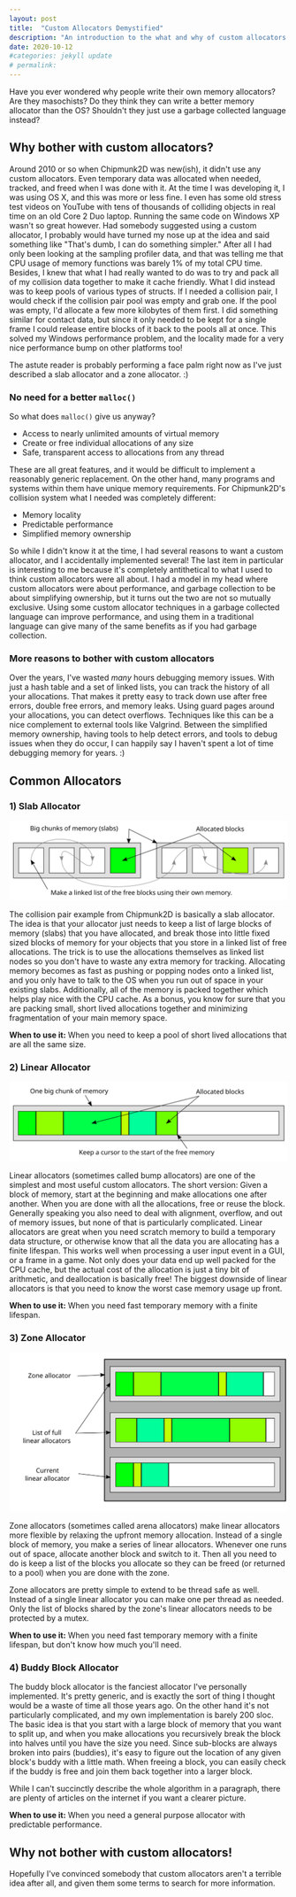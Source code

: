```yaml
---
layout: post
title:  "Custom Allocators Demystified"
description: "An introduction to the what and why of custom allocators."
date: 2020-10-12
#categories: jekyll update
# permalink: 
---
```


Have you ever wondered why people write their own memory allocators? Are they masochists? Do they think they can write a better memory allocator than the OS? Shouldn't they just use a garbage collected language instead?

## Why bother with custom allocators?

Around 2010 or so when Chipmunk2D was new(ish), it didn't use any custom allocators. Even temporary data was allocated when needed, tracked, and freed when I was done with it. At the time I was developing it, I was using OS X, and this was more or less fine. I even has some old stress test videos on YouTube with tens of thousands of colliding objects in real time on an old Core 2 Duo laptop. Running the same code on Windows XP wasn't so great however. Had somebody suggested using a custom allocator, I probably would have turned my nose up at the idea and said something like "That's dumb, I can do something simpler." After all I had only been looking at the sampling profiler data, and that was telling me that CPU usage of memory functions was barely 1% of my total CPU time. Besides, I knew that what I had really wanted to do was to try and pack all of my collision data together to make it cache friendly. What I did instead was to keep pools of various types of structs. If I needed a collision pair, I would check if the collision pair pool was empty and grab one. If the pool was empty, I'd allocate a few more kilobytes of them first. I did something similar for contact data, but since it only needed to be kept for a single frame I could release entire blocks of it back to the pools all at once. This solved my Windows performance problem, and the locality made for a very nice performance bump on other platforms too!

The astute reader is probably performing a face palm right now as I've just described a slab allocator and a zone allocator. :)

### No need for a better `malloc()`

So what does `malloc()` give us anyway?

* Access to nearly unlimited amounts of virtual memory
* Create or free individual allocations of any size
* Safe, transparent access to allocations from any thread

These are all great features, and it would be difficult to implement a reasonably generic replacement. On the other hand, many programs and systems within them have unique memory requirements. For Chipmunk2D's collision system what I needed was completely different:

* Memory locality
* Predictable performance
* Simplified memory ownership

So while I didn't know it at the time, I had several reasons to want a custom allocator, and I accidentally implemented several! The last item in particular is interesting to me because it's completely antithetical to what I used to think custom allocators were all about. I had a model in my head where custom allocators were about performance, and garbage collection to be about simplifying ownership, but it turns out the two are not so mutually exclusive. Using some custom allocator techniques in a garbage collected language can improve performance, and using them in a traditional language can give many of the same benefits as if you had garbage collection.

### More reasons to bother with custom allocators

Over the years, I've wasted _many_ hours debugging memory issues. With just a hash table and a set of linked lists, you can track the history of all your allocations. That makes it pretty easy to track down use after free errors, double free errors, and memory leaks. Using guard pages around your allocations, you can detect overflows. Techniques like this can be a nice complement to external tools like Valgrind. Between the simplified memory ownership, having tools to help detect errors, and tools to debug issues when they do occur, I can happily say I haven't spent a lot of time debugging memory for years. :)

## Common Allocators

### 1) Slab Allocator

![Slab Allocator Diagram](/images/SlabAllocator.svg)

The collision pair example from Chipmunk2D is basically a slab allocator. The idea is that your allocator just needs to keep a list of large blocks of memory (slabs) that you have allocated, and break those into little fixed sized blocks of memory for your objects that you store in a linked list of free allocations. The trick is to use the allocations themselves as linked list nodes so you don't have to waste any extra memory for tracking. Allocating memory becomes as fast as pushing or popping nodes onto a linked list, and you only have to talk to the OS when you run out of space in your existing slabs. Additionally, all of the memory is packed together which helps play nice with the CPU cache. As a bonus, you know for sure that you are packing small, short lived allocations together and minimizing fragmentation of your main memory space.

**When to use it:** When you need to keep a pool of short lived allocations that are all the same size.

### 2) Linear Allocator

![Linear Allocator Diagram](/images/LinearAllocator.svg)

Linear allocators (sometimes called bump allocators) are one of the simplest and most useful custom allocators. The short version: Given a block of memory, start at the beginning and make allocations one after another. When you are done with all the allocations, free or reuse the block. Generally speaking you also need to deal with alignment, overflow, and out of memory issues, but none of that is particularly complicated. Linear allocators are great when you need scratch memory to build a temporary data structure, or otherwise know that all the data you are allocating has a finite lifespan. This works well when processing a user input event in a GUI, or a frame in a game. Not only does your data end up well packed for the CPU cache, but the actual cost of the allocation is just a tiny bit of arithmetic, and deallocation is basically free! The biggest downside of linear allocators is that you need to know the worst case memory usage up front.

**When to use it:** When you need fast temporary memory with a finite lifespan.

### 3) Zone Allocator

![Zone Allocator Diagram](/images/ZoneAllocator.svg)

Zone allocators (sometimes called arena allocators) make linear allocators more flexible by relaxing the upfront memory allocation. Instead of a single block of memory, you make a series of linear allocators. Whenever one runs out of space, allocate another block and switch to it. Then all you need to do is keep a list of the blocks you allocate so they can be freed (or returned to a pool) when you are done with the zone.

Zone allocators are pretty simple to extend to be thread safe as well. Instead of a single linear allocator you can make one per thread as needed. Only the list of blocks shared by the zone's linear allocators needs to be protected by a mutex.

**When to use it:** When you need fast temporary memory with a finite lifespan, but don't know how much you'll need.

### 4) Buddy Block Allocator

The buddy block allocator is the fanciest allocator I've personally implemented. It's pretty generic, and is exactly the sort of thing I thought would be a waste of time all those years ago. On the other hand it's not particularly complicated, and my own implementation is barely 200 sloc. The basic idea is that you start with a large block of memory that you want to split up, and when you make allocations you recursively break the block into halves until you have the size you need. Since sub-blocks are always broken into pairs (buddies), it's easy to figure out the location of any given block's buddy with a little math. When freeing a block, you can easily check if the buddy is free and join them back together into a larger block.

While I can't succinctly describe the whole algorithm in a paragraph, there are plenty of articles on the internet if you want a clearer picture.

**When to use it:** When you need a general purpose allocator with predictable performance.

## Why not bother with custom allocators!

Hopefully I've convinced somebody that custom allocators aren't a terrible idea after all, and given them some terms to search for more information.
